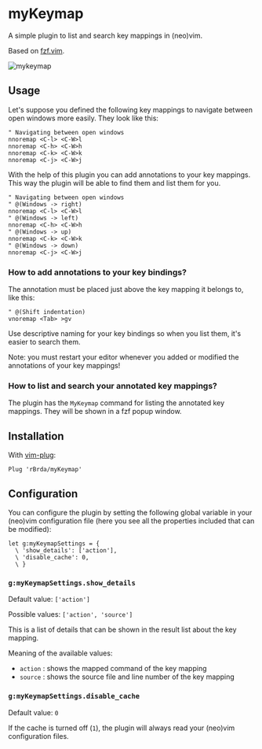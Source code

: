 # myKeymap

A simple plugin to list and search key mappings in (neo)vim.

Based on [fzf.vim](https://github.com/junegunn/fzf.vim).

![mykeymap](https://user-images.githubusercontent.com/22145465/98463978-df138280-21bf-11eb-9cdf-660698bb5fc4.png)

## Usage

Let's suppose you defined the following key mappings to navigate between open windows more easily. They look like this:

```vim
" Navigating between open windows
nnoremap <C-l> <C-W>l
nnoremap <C-h> <C-W>h
nnoremap <C-k> <C-W>k
nnoremap <C-j> <C-W>j
```

With the help of this plugin you can add annotations to your key mappings. This way the plugin will be able to find them and list them for you.

```vim
" Navigating between open windows
" @(Windows -> right)
nnoremap <C-l> <C-W>l
" @(Windows -> left)
nnoremap <C-h> <C-W>h
" @(Windows -> up)
nnoremap <C-k> <C-W>k
" @(Windows -> down)
nnoremap <C-j> <C-W>j
```

### How to add annotations to your key bindings?

The annotation must be placed just above the key mapping it belongs to, like this:

```vim
" @(Shift indentation)
vnoremap <Tab> >gv
```
Use descriptive naming for your key bindings so when you list them, it's easier to search them.

Note: you must restart your editor whenever you added or modified the annotations of your key mappings!

### How to list and search your annotated key mappings?

The plugin has the `MyKeymap` command for listing the annotated key mappings. They will be shown in a fzf popup window.

## Installation

With [vim-plug](https://github.com/junegunn/vim-plug):
```
Plug 'rBrda/myKeymap'
```

## Configuration

You can configure the plugin by setting the following global variable in your (neo)vim configuration file (here you see all the properties included that can be modified):

```vim
let g:myKeymapSettings = {
  \ 'show_details': ['action'],
  \ 'disable_cache': 0,
  \ }
```

### `g:myKeymapSettings.show_details`

Default value: `['action']`

Possible values: `['action', 'source']`

This is a list of details that can be shown in the result list about the key mapping.

Meaning of the available values:
* `action` : shows the mapped command of the key mapping
* `source` : shows the source file and line number of the key mapping

### `g:myKeymapSettings.disable_cache`

Default value: `0`

If the cache is turned off (`1`), the plugin will always read your (neo)vim configuration files.
